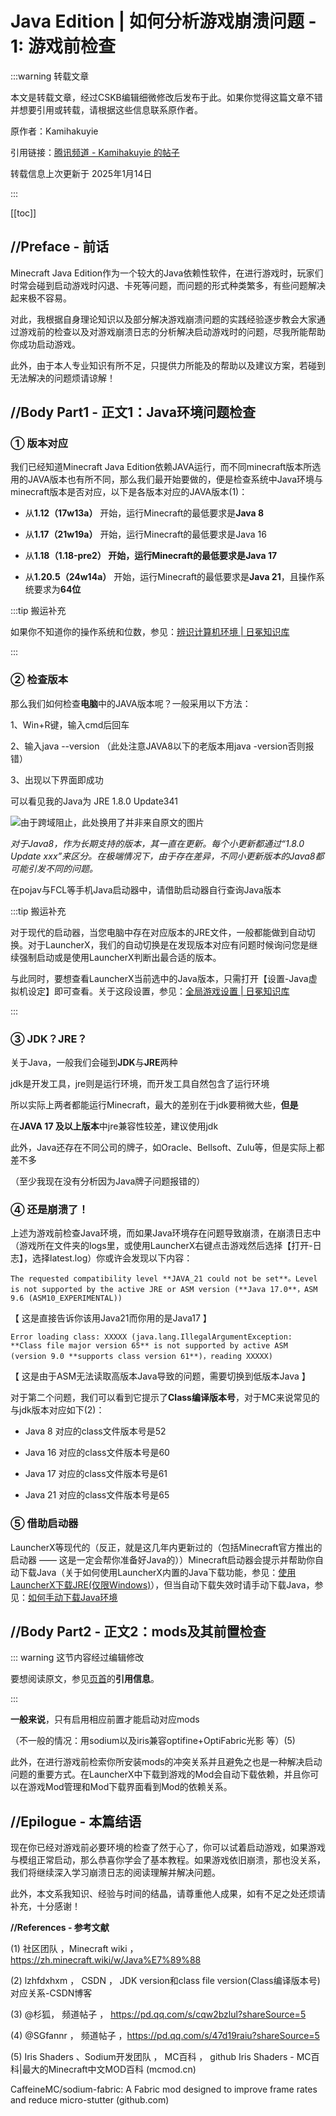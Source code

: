 # Java Edition | 如何分析游戏崩溃问题 - 1: 游戏前检查

:::warning 转载文章

本文是转载文章，经过CSKB编辑细微修改后发布于此。如果你觉得这篇文章不错并想要引用或转载，请根据这些信息联系原作者。

原作者：Kamihakuyie

引用链接：[腾讯频道 - Kamihakuyie 的帖子](https://qun.qq.com/qqweb/qunpro/share?_wv=3&_wwv=128&appChannel=share&inviteCode=2muCpb408BT&contentID=dwOtCX&businessType=2&jumpsource=shorturl)



转载信息上次更新于 2025年1月14日

:::

[[toc]]

## **//Preface  -  前话**

Minecraft Java Edition作为一个较大的Java依赖性软件，在进行游戏时，玩家们时常会碰到启动游戏时闪退、卡死等问题，而问题的形式种类繁多，有些问题解决起来极不容易。

对此，我根据自身理论知识以及部分解决游戏崩溃问题的实践经验逐步教会大家通过游戏前的检查以及对游戏崩溃日志的分析解决启动游戏时的问题，尽我所能帮助你成功启动游戏。

此外，由于本人专业知识有所不足，只提供力所能及的帮助以及建议方案，若碰到无法解决的问题烦请谅解！

## **//Body  Part1  -  正文1：Java环境问题检查**

### **① 版本对应**

我们已经知道Minecraft Java Edition依赖JAVA运行，而不同minecraft版本所选用的JAVA版本也有所不同，那么我们最开始要做的，便是检查系统中Java环境与minecraft版本是否对应，以下是各版本对应的JAVA版本(1)：

 

- 从**1.12（17w13a）** 开始，运行Minecraft的最低要求是**Java 8**

- 从**1.17（21w19a）** 开始，运行Minecraft的最低要求是Java 16

- 从**1.18（1.18-pre2） **开始，运行Minecraft的最低要求是**Java 17**

- 从**1.20.5（24w14a）** 开始，运行Minecraft的最低要求是**Java 21**，且操作系统要求为**64位**



 :::tip 搬运补充

如果你不知道你的操作系统和位数，参见：[辨识计算机环境 | 日冕知识库](/zhCN/guide/general/check-system.html)

:::

### **② 检查版本**

那么我们如何检查**电脑**中的JAVA版本呢？一般采用以下方法：

1、Win+R键，输入cmd后回车

2、输入java --version （此处注意JAVA8以下的老版本用java -version否则报错）

3、出现以下界面即成功

可以看见我的Java为 JRE 1.8.0 Update341

![由于跨域阻止，此处换用了并非来自原文的图片](/img/mcstarter/java-version.png)

 *对于Java8，作为长期支持的版本，其一直在更新。每个小更新都通过“1.8.0 Update xxx”来区分。在极端情况下，由于存在差异，不同小更新版本的Java8都可能引发不同的问题。*



在pojav与FCL等手机Java启动器中，请借助启动器自行查询Java版本



:::tip 搬运补充

对于现代的启动器，当您电脑中存在对应版本的JRE文件，一般都能做到自动切换。对于LauncherX，我们的自动切换是在发现版本对应有问题时候询问您是继续强制启动或是使用LauncherX判断出最合适的版本。

与此同时，要想查看LauncherX当前选中的Java版本，只需打开【设置-Java虚拟机设定】即可查看。关于这段设置，参见：[全局游戏设置 | 日冕知识库](/zhCN/lxguide/settings/item/global)

:::

 

### **③ JDK？JRE？**

关于Java，一般我们会碰到**JDK**与**JRE**两种

jdk是开发工具，jre则是运行环境，而开发工具自然包含了运行环境

所以实际上两者都能运行Minecraft，最大的差别在于jdk要稍微大些，**但是**

在**JAVA 17 及以上版本**中jre兼容性较差，建议使用jdk

 

此外，Java还存在不同公司的牌子，如Oracle、Bellsoft、Zulu等，但是实际上都差不多

（至少我现在没有分析因为Java牌子问题报错的）

 

### **④ 还是崩溃了！**

上述为游戏前检查Java环境，而如果Java环境存在问题导致崩溃，在崩溃日志中（游戏所在文件夹的logs里，或使用LauncherX右键点击游戏然后选择【打开-日志】，选择latest.log）你或许会发现以下内容：

```
The requested compatibility level **JAVA_21 could not be set**。Level is not supported by the active JRE or ASM version (**Java 17.0**，ASM 9.6 (ASM10_EXPERIMENTAL))
```

【 这是直接告诉你该用Java21而你用的是Java17 】



``` 
Error loading class: XXXXX (java.lang.IllegalArgumentException: **Class file major version 65** is not supported by active ASM (version 9.0 **supports class version 61**)，reading XXXXX)
```

【 这是由于ASM无法读取高版本Java导致的问题，需要切换到低版本Java 】

 

对于第二个问题，我们可以看到它提示了**Class编译版本号**，对于MC来说常见的与jdk版本对应如下(2)：

 

- Java 8 对应的class文件版本号是52

- Java 16 对应的class文件版本号是60

- Java 17 对应的class文件版本号是61

- Java 21 对应的class文件版本号是65

 

### **⑤ 借助启动器**

LauncherX等现代的（反正，就是这几年内更新过的（包括Minecraft官方推出的启动器 —— 这是一定会帮你准备好Java的））Minecraft启动器会提示并帮助你自动下载Java（关于如何使用LauncherX内置的Java下载功能，参见：[使用LauncherX下载JRE(仅限Windows)](/zhCN/lxguide/others/download-jre.html#使用launcherx内置的下载-windows-x64)），但当自动下载失效时请手动下载Java，参见：[如何手动下载Java环境](/zhCN/lxguide/others/download-jre)

 

## **//Body Part2  -  正文2：mods及其前置检查**

 ::: warning 这节内容经过编辑修改

要想阅读原文，参见[页首](#)的**引用信息**。

:::

 

**一般来说**，只有启用相应前置才能启动对应mods

（不一般的情况：用sodium以及iris兼容optifine+OptiFabric光影 等）(5)

 

此外，在进行游戏前检索你所安装mods的冲突关系并且避免之也是一种解决启动问题的重要方式。在LauncherX中下载到游戏的Mod会自动下载依赖，并且你可以在游戏Mod管理和Mod下载界面看到Mod的依赖关系。

 

## **//Epilogue  -  本篇结语**

现在你已经对游戏前必要环境的检查了然于心了，你可以试着启动游戏，如果游戏与模组正常启动，那么恭喜你学会了基本教程。如果游戏依旧崩溃，那也没关系，我们将继续深入学习崩溃日志的阅读理解并解决问题。

此外，本文系我知识、经验与时间的结晶，请尊重他人成果，如有不足之处还烦请补充，十分感谢！

 

**//References  -  参考文献**

(1)  社区团队  ，Minecraft wiki  ， https://zh.minecraft.wiki/w/Java%E7%89%88

(2)  lzhfdxhxm  ， CSDN  ， JDK version和class file version(Class编译版本号)对应关系-CSDN博客

(3)  @杉狐， 频道帖子   ， https://pd.qq.com/s/cqw2bzlul?shareSource=5

(4)   @SGfannr  ， 频道帖子  ，https://pd.qq.com/s/47d19raiu?shareSource=5

(5) Iris Shaders 、Sodium开发团队  ，  MC百科  ， github  Iris Shaders - MC百科|最大的Minecraft中文MOD百科 (mcmod.cn)

CaffeineMC/sodium-fabric: A Fabric mod designed to improve frame rates and reduce micro-stutter (github.com)
